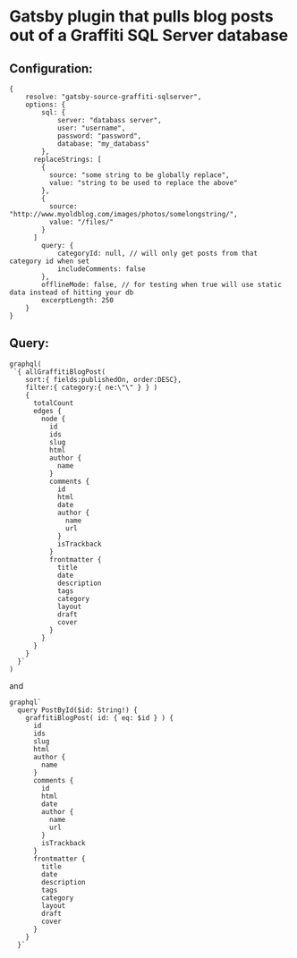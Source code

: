 # Gatsby plugin that pulls blog posts out of a Graffiti SQL Server database

## Configuration:

    {
    	resolve: "gatsby-source-graffiti-sqlserver",
      	options: {
      		sql: {
      			server: "databass server",
      			user: "username",
      			password: "password",
      			database: "my_databass"
      		},
          replaceStrings: [
            {
              source: "some string to be globally replace",
              value: "string to be used to replace the above"
            },
            {
              source: "http://www.myoldblog.com/images/photos/somelongstring/",
              value: "/files/"
            }
          ]
      		query: {
      			categoryId: null, // will only get posts from that category id when set
      			includeComments: false
      		},
      		offlineMode: false, // for testing when true will use static data instead of hitting your db
      		excerptLength: 250
      	}
    }

## Query:

    graphql(
     `{ allGraffitiBlogPost(
        sort:{ fields:publishedOn, order:DESC},
        filter:{ category:{ ne:\"\" } } )
        {
          totalCount
          edges {
            node {
              id
              ids
              slug
              html
              author {
                name
              }
              comments {
                id
                html
                date
                author {
                  name
                  url
                }
                isTrackback
              }
              frontmatter {
                title
                date
                description
                tags
                category
                layout
                draft
                cover
              }
            }
          }
        }
      }`
    )

and

    graphql`
      query PostById($id: String!) {
        graffitiBlogPost( id: { eq: $id } ) {
          id
          ids
          slug
          html
          author {
            name
          }
          comments {
            id
            html
            date
            author {
              name
              url
            }
            isTrackback
          }
          frontmatter {
            title
            date
            description
            tags
            category
            layout
            draft
            cover
          }
        }
      }`

